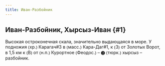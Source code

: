 ```yaml
---
title: Иван-Разбойник
---
```

## Иван-Разбойник, Хырсыз-Иван {#1}

Высокая остроконечная скала, значительно выдающаяся в море. У подножия ⦅хр.⦆ Карагач#3 в ⦅масс.⦆ Кара-Даг#1, к ⦅З⦆ от Золотых Ворот, в 1,5 км к ⦅В⦆ от ⦅н.п.⦆ Курортное ⦅Феодос.⦆ – ❷ ⦅тюрк.⦆ хырсыз – разбойник.
